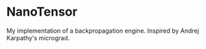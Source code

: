# NanoTensor
My implementation of a backpropagation engine. Inspired by Andrej Karpathy's micrograd.
